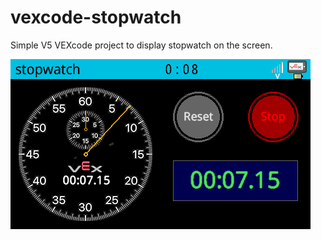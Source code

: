 # vexcode-stopwatch

Simple V5 VEXcode project to display stopwatch on the screen.

![image](stopwatch.png)